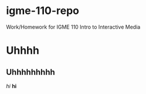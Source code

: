 # igme-110-repo
Work/Homework for IGME 110 Intro to Interactive Media
# Uhhhh
## Uhhhhhhhhh
*hi*
**hi**
